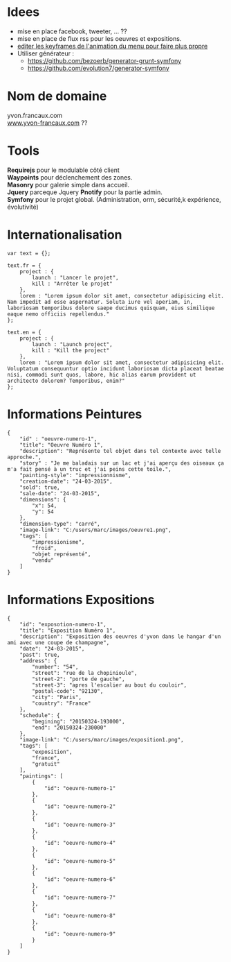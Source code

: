 # Idees

* mise en place facebook, tweeter, ... ??  
* mise en place de flux rss pour les oeuvres et expositions.
* [editer les keyframes de l'animation du menu pour faire plus propre](http://www.alsacreations.com/tuto/lire/1299-timing-des-animations-et-des-transitions-en-css3.html)
* Utiliser générateur : 
    * https://github.com/bezoerb/generator-grunt-symfony
    * https://github.com/evolution7/generator-symfony

# Nom de domaine

yvon.francaux.com  
www.yvon-francaux.com  ??  

# Tools

**Requirejs** pour le modulable côté client  
**Waypoints** pour déclenchement des zones.  
**Masonry**   pour galerie simple dans accueil.  
**Jquery**    parceque Jquery
**Pnotify**   pour la partie admin.  
**Symfony**   pour le projet global. (Administration, orm, sécurité,k expérience, évolutivité)  

# Internationalisation

	var text = {}; 

	text.fr = {
		project : {
			launch : "Lancer le projet",
			kill : "Arrêter le projet"
		},
		lorem : "Lorem ipsum dolor sit amet, consectetur adipisicing elit. Nam impedit ad esse aspernatur. Soluta iure vel aperiam, in, laboriosam temporibus dolore saepe ducimus quisquam, eius similique eaque nemo officiis repellendus."
	};

	text.en = {
		project : {
			launch : "Launch project",
			kill : "Kill the project"		
		},
		lorem : "Lorem ipsum dolor sit amet, consectetur adipisicing elit. Voluptatum consequuntur optio incidunt laboriosam dicta placeat beatae nisi, commodi sunt quos, labore, hic alias earum provident ut architecto dolorem? Temporibus, enim?"
	};

# Informations Peintures

	{
	    "id" : "oeuvre-numero-1",
	    "title": "Oeuvre Numéro 1",
	    "description": "Représente tel objet dans tel contexte avec telle approche.",
	    "story" : "Je me baladais sur un lac et j'ai aperçu des oiseaux ça m'a fait pensé à un truc et j'ai peins cette toile.",
	    "painting-style": "impressionnisme",
	    "creation-date": "24-03-2015",
	    "sold": true,
	    "sale-date": "24-03-2015",
	    "dimensions": {
	        "x": 54,
	        "y": 54
	    },
	    "dimension-type": "carré",
	    "image-link": "C:/users/marc/images/oeuvre1.png",
	    "tags": [
	        "impressionisme",
	        "froid",
	        "objet représenté",
	        "vendu"
	    ]
	}

# Informations Expositions

	{
	    "id": "exposotion-numero-1",
	    "title": "Exposition Numéro 1",
	    "description": "Exposition des oeuvres d'yvon dans le hangar d'un ami avec une coupe de champagne",
	    "date": "24-03-2015",
	    "past": true,
	    "address": {
	        "number": "54",
	        "street": "rue de la chopinioule",
	        "street-2": "porte de gauche",
	        "street-3": "apres l'escalier au bout du couloir",
	        "postal-code": "92130",
	        "city": "Paris",
	        "country": "France"
	    },
	    "schedule": {
	        "begining": "20150324-193000",
	        "end": "20150324-230000"
	    },
	    "image-link": "C:/users/marc/images/exposition1.png",
	    "tags": [
	        "exposition",
	        "france",
	        "gratuit"
	    ],
	    "paintings": [
	        {
	            "id": "oeuvre-numero-1"
	        },
	        {
	            "id": "oeuvre-numero-2"
	        },
	        {
	            "id": "oeuvre-numero-3"
	        },
	        {
	            "id": "oeuvre-numero-4"
	        },
	        {
	            "id": "oeuvre-numero-5"
	        },
	        {
	            "id": "oeuvre-numero-6"
	        },
	        {
	            "id": "oeuvre-numero-7"
	        },
	        {
	            "id": "oeuvre-numero-8"
	        },
	        {
	            "id": "oeuvre-numero-9"
	        }
	    ]
	}